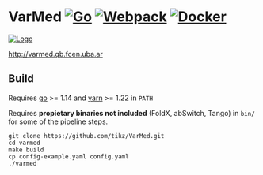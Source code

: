 # VarMed [![Go](https://github.com/tikz/VarMed/actions/workflows/go.yml/badge.svg)](https://github.com/tikz/VarMed/actions/workflows/go.yml) [![Webpack](https://github.com/tikz/VarMed/actions/workflows/webpack.yml/badge.svg)](https://github.com/tikz/VarMed/actions/workflows/webpack.yml) [![Docker](https://github.com/tikz/VarMed/actions/workflows/docker-publish.yml/badge.svg)](https://github.com/tikz/VarMed/actions/workflows/docker-publish.yml)

[![Logo](http://varmed.qb.fcen.uba.ar/assets/varmed.svg)](http://varmed.qb.fcen.uba.ar)

http://varmed.qb.fcen.uba.ar

## Build

Requires [go](https://golang.org/doc/install#install) >= 1.14 and [yarn](https://classic.yarnpkg.com/en/docs/install/) >= 1.22 in `PATH`

Requires **propietary binaries not included** (FoldX, abSwitch, Tango) in `bin/` for some of the pipeline steps.

```
git clone https://github.com/tikz/VarMed.git
cd varmed
make build
cp config-example.yaml config.yaml
./varmed
```
